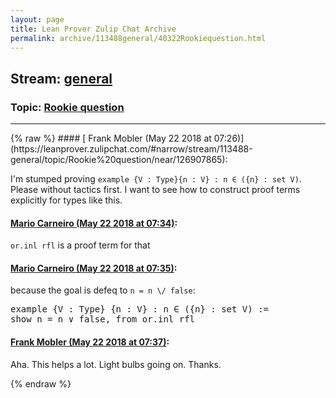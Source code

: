 ```yaml
---
layout: page
title: Lean Prover Zulip Chat Archive 
permalink: archive/113488general/40322Rookiequestion.html
---
```


## Stream: [general](https://leanprover-community.github.io/archive/113488general/index.html)
### Topic: [Rookie question](https://leanprover-community.github.io/archive/113488general/40322Rookiequestion.html)

---

<base href="https://leanprover.zulipchat.com">
{% raw %}
#### [ Frank Mobler (May 22 2018 at 07:26)](https://leanprover.zulipchat.com/#narrow/stream/113488-general/topic/Rookie%20question/near/126907865):
<p>I'm stumped proving <code>example {V : Type}{n : V} : n ∈ ({n} : set V)</code>. Please without tactics first. I want to see how to construct proof terms explicitly for types like this.</p>

#### [ Mario Carneiro (May 22 2018 at 07:34)](https://leanprover.zulipchat.com/#narrow/stream/113488-general/topic/Rookie%20question/near/126908079):
<p><code>or.inl rfl</code> is a proof term for that</p>

#### [ Mario Carneiro (May 22 2018 at 07:35)](https://leanprover.zulipchat.com/#narrow/stream/113488-general/topic/Rookie%20question/near/126908090):
<p>because the goal is defeq to <code>n = n \/ false</code>:</p>
<div class="codehilite"><pre><span></span>example {V : Type} {n : V} : n ∈ ({n} : set V) :=
show n = n ∨ false, from or.inl rfl
</pre></div>

#### [ Frank Mobler (May 22 2018 at 07:37)](https://leanprover.zulipchat.com/#narrow/stream/113488-general/topic/Rookie%20question/near/126908144):
<p>Aha. This helps a lot. Light bulbs going on. Thanks.</p>


{% endraw %}
